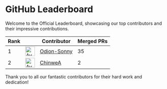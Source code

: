 
# GitHub Leaderboard

Welcome to the Official Leaderboard, showcasing our top contributors and their impressive contributions.

| Rank || Contributor | Merged PRs |
| ---- | -- |----------- | ---------- |
| 1 | <img src='https://avatars.githubusercontent.com/u/99491084?v=4' alt='Avatar' width='30' height='30'> | [Odion-Sonny](https://github.com/Odion-Sonny) | 35 |
| 2 | <img src='https://avatars.githubusercontent.com/u/66801566?v=4' alt='Avatar' width='30' height='30'> | [ChinweA](https://github.com/ChinweA) | 2 |

Thank you to all our fantastic contributors for their hard work and dedication!

